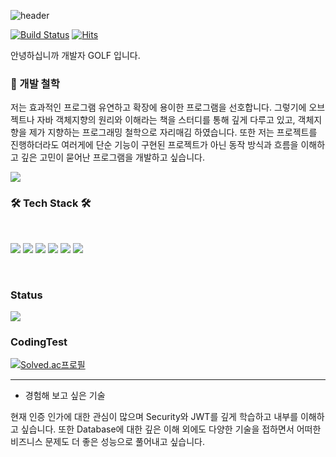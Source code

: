 ![header](https://capsule-render.vercel.app/api?type=waving&color=random&height=300&section=header&text=Dev_GOLF&fontSize=90)

[![Build Status](https://travis-ci.org/joemccann/dillinger.svg?branch=master)](https://travis-ci.org/joemccann/dillinger) [![Hits](https://hits.seeyoufarm.com/api/count/incr/badge.svg?url=https%3A%2F%2Fgithub.com%2Filgolf&count_bg=%2379C83D&title_bg=%23555555&icon=&icon_color=%23E7E7E7&title=hits&edge_flat=false)](https://hits.seeyoufarm.com)

안녕하십니까 개발자 GOLF 입니다. 

### 👦 개발 철학

저는 효과적인 프로그램 유연하고 확장에 용이한 프로그램을 선호합니다. 그렇기에 오브젝트나 자바 객체지향의 원리와 이해라는 책을 스터디를 통해 깊게 다루고 있고, 객체지향을 
제가 지향하는 프로그래밍 철학으로 자리매김 하였습니다. 또한 저는 프로젝트를 진행하더라도 여러게에 단순 기능이 구현된 프로젝트가 아닌 동작 방식과 흐름을 이해하고 깊은 고민이 묻어난
프로그램을 개발하고 싶습니다.
<br/>

<img src="https://github-readme-stats.vercel.app/api?username=ilgolf&show_icons=true&theme=blue"/>
 
<br/>

<h3><b>🛠 Tech Stack 🛠</b></h3>
</br>

<img src="https://img.shields.io/badge/Spring-6DB33F?style=flat-square&logo=Spring&logoColor=white"/></a>
<img src="https://img.shields.io/badge/Springboot-6DB33F?style=flat-square&logo=Springboot&logoColor=white"/></a>
<img src="https://img.shields.io/badge/Java-007396?style=flat-square&logo=Javat&logoColor=white"/></a> 
<img src="https://img.shields.io/badge/MySQL-4479A1?style=flat-square&logo=MySQL&logoColor=white"/></a>
<img src="https://img.shields.io/badge/Hibernate-59666C?style=for-the-badge&logo=Hibernate&logoColor=white">
<img src="https://img.shields.io/badge/Springsecurity-6DB33F?style=for-the-badge&logo=Springsecurity&logoColor=white">



</br>

<h3>Status</h3>

<img src="https://github-readme-stats.vercel.app/api/top-langs/?username=ilgolf&layout=compact&theme=blue"/>

</br>

<h3>CodingTest</h3>

[![Solved.ac프로필](http://mazassumnida.wtf/api/generate_badge?boj=ilgolf)](https://solved.ac/ilgolf)

------------------------------------------------------------------------------------------------------------------------------

- 경험해 보고 싶은 기술

현재 인증 인가에 대한 관심이 많으며 Security와 JWT를 깊게 학습하고 내부를 이해하고 싶습니다. 또한 Database에 대한 깊은 이해 외에도 다양한 기술을 접하면서 어떠한 비즈니스 문제도 더 좋은 성능으로 풀어내고 싶습니다.
